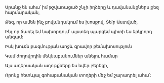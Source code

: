 Սրանք են ահա՛ իմ թշվառացած շնչի իղձերը և դավանանքներս քեզ հարմարական,


Քեզ, որ ամեն ինչ բովանդակում ես խոսքով, Տե՛ր Աստված,


Ինչ որ ճառել եմ նախորդում՝ այստեղ պարզեմ պիտի ես երկրորդ անգամ:


Իսկ խուռն բազմության առջև գրավոր բեմախոսություն


Կամ ժողովրդին մեկնաբանումներ անելու համար


Այս աղերսական աղոթքները ես նվեր բերեցի,


Որոնք հետևյալ գոհաբանական տողերի մեջ եմ շարադրել ահա՛: